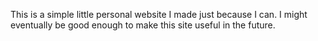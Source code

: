 This is a simple little personal website I made just because I can.
I might eventually be good enough to make this site useful in the future.